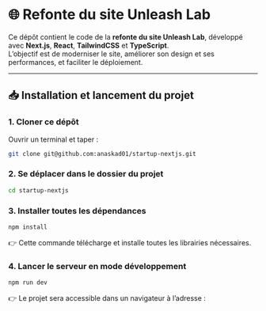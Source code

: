 # 🌐 Refonte du site Unleash Lab

Ce dépôt contient le code de la **refonte du site Unleash Lab**, développé avec **Next.js**, **React**, **TailwindCSS** et **TypeScript**.  
L’objectif est de moderniser le site, améliorer son design et ses performances, et faciliter le déploiement.

---

## 📥 Installation et lancement du projet

### 1. Cloner ce dépôt
Ouvrir un terminal et taper :
```bash
git clone git@github.com:anaskad01/startup-nextjs.git
```

### 2. Se déplacer dans le dossier du projet

```bash
cd startup-nextjs
```

### 3. Installer toutes les dépendances

```bash
npm install
```
👉 Cette commande télécharge et installe toutes les librairies nécessaires.

### 4. Lancer le serveur en mode développement

```bash
npm run dev
```

👉 Le projet sera accessible dans un navigateur à l’adresse :


